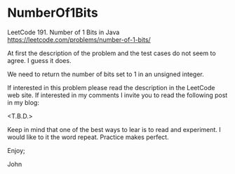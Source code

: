 # NumberOf1Bits
LeetCode 191. Number of 1 Bits in Java
https://leetcode.com/problems/number-of-1-bits/

At first the description of the problem and the test cases do
not seem to agree. I guess it does.

We need to return the number of bits set to 1 in an unsigned
integer.

If interested in this problem please read the description in
the LeetCode web site. If interested in my comments I invite
you to read the following post in my blog:

<T.B.D.>

Keep in mind that one of the best ways to lear is to read 
and experiment. I would like to it the word repeat.
Practice makes perfect.

Enjoy;

John
